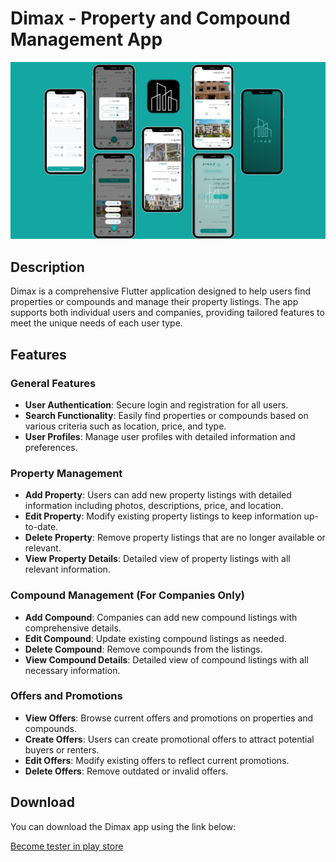 # Dimax - Property and Compound Management App

![Dimax](./dimax_app.jpg)

## Description

Dimax is a comprehensive Flutter application designed to help users find properties or compounds and manage their property listings. The app supports both individual users and companies, providing tailored features to meet the unique needs of each user type.

## Features

### General Features
- **User Authentication**: Secure login and registration for all users.
- **Search Functionality**: Easily find properties or compounds based on various criteria such as location, price, and type.
- **User Profiles**: Manage user profiles with detailed information and preferences.

### Property Management
- **Add Property**: Users can add new property listings with detailed information including photos, descriptions, price, and location.
- **Edit Property**: Modify existing property listings to keep information up-to-date.
- **Delete Property**: Remove property listings that are no longer available or relevant.
- **View Property Details**: Detailed view of property listings with all relevant information.

### Compound Management (For Companies Only)
- **Add Compound**: Companies can add new compound listings with comprehensive details.
- **Edit Compound**: Update existing compound listings as needed.
- **Delete Compound**: Remove compounds from the listings.
- **View Compound Details**: Detailed view of compound listings with all necessary information.

### Offers and Promotions
- **View Offers**: Browse current offers and promotions on properties and compounds.
- **Create Offers**: Users can create promotional offers to attract potential buyers or renters.
- **Edit Offers**: Modify existing offers to reflect current promotions.
- **Delete Offers**: Remove outdated or invalid offers.

## Download

You can download the Dimax app using the link below:

[Become tester in play store](https://play.google.com/apps/testing/com.dimaxestate)

